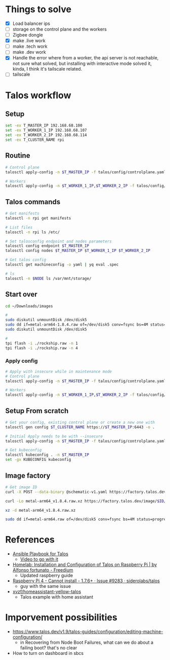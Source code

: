 # Things to solve

- [x] Load balancer ips
- [ ] storage on the control plane and the workers
- [ ] Zigbee dongle
- [x] make .live work
- [ ] make .tech work
- [ ] make .dev work
- [x] Handle the error where from a worker, the api server is not reachable, not sure what solved, but installing with interactive mode solved it, kinda, I think it's tailscale related.
- [ ] tailscale

# Talos workflow

## Setup

```bash
set -ex T_MASTER_IP 192.168.68.100
set -ex T_WORKER_1_IP 192.168.68.107
set -ex T_WORKER_2_IP 192.168.68.114
set -ex T_CLUSTER_NAME rpi
```

## Routine

```bash
# Control plane
talosctl apply-config -n $T_MASTER_IP -f talos/config/controlplane.yaml -p @talos/config/patches.yaml

# Workers
talosctl apply-config -n $T_WORKER_1_IP,$T_WORKER_2_IP -f talos/config/worker.yaml
```

## Talos commands

```bash
# Get manifests
talosctl -n rpi get manifests

# List files
talosctl -n rpi ls /etc/

# Set talosconfig endpoint and nodes parameters
talosctl config endpoint $T_MASTER_IP
talosctl config nodes $T_MASTER_IP $T_WORKER_1_IP $T_WORKER_2_IP

# Get talos config
talosctl get machineconfig -o yaml | yq eval .spec

# ls
talosctl -n $NODE ls /var/mnt/storage/
```

## Start over

```bash
cd ~/Downloads/images

# 
sudo diskutil unmountDisk /dev/disk5
sudo dd if=metal-arm64-1.8.4.raw of=/dev/disk5 conv=fsync bs=4M status=progress
sudo diskutil unmountDisk /dev/disk5

#
tpi flash -i ./rockship.raw -n 1
tpi flash -i ./rockship.raw -n 4
```

### Apply config

```bash
# Apply with insecure while in maintenance mode
# Control plane
talosctl apply-config -n $T_MASTER_IP -f talos/config/controlplane.yaml -p @talos/config/patches.yaml --insecure

# Workers
talosctl apply-config -n $T_WORKER_1_IP,$T_WORKER_2_IP -f talos/config/worker.yaml --insecure
```

## Setup From scratch

```bash
# Get your config, existing control plane or create a new one with
talosctl gen config $T_CLUSTER_NAME https://$T_MASTER_IP:6443 -o .

# Initial Apply needs to be with --insecure
talosctl apply-config -n $T_MASTER_IP -f talos/config/controlplane.yaml --insecure 

# Get kubeconfig
talosctl kubeconfig . -n $T_MASTER_IP
set -gx KUBECONFIG kubeconfig
```

## Image factory

```bash
# Get image ID
curl -X POST --data-binary @schematic-v1.yaml https://factory.talos.dev/schematics

curl -Lo metal-arm64_v1.8.4.raw.xz https://factory.talos.dev/image/$ID/v1.8.4/metal-arm64.raw.xz

xz -d metal-arm64_v1.8.4.raw.xz

sudo dd if=metal-arm64.raw of=/dev/disk5 conv=fsync bs=4M status=progress
```

# References

- [Ansible Playbook for Talos](https://github.com/JamesTurland/JimsGarage/tree/main/Ansible/Playbooks/Talos)
    - [Video to go with it](https://www.youtube.com/watch?v=TP8hVq1lCxM)
- [Homelab: Installation and Configuration of Talos on Raspberry Pi | by Alfonso fortunato - Freedium](https://freedium.cfd/https://medium.com/@alfor93/homelab-installation-and-configuration-of-talos-on-raspberry-pi-dee256527b9f)
    - Updated raspberry guide
- [Raspberry Pi 4 - Cannot install - 1.7.6+ · Issue #9283 · siderolabs/talos](https://github.com/siderolabs/talos/issues/9283) 
	- guy with the same issue
- [xvzf/homeassistant-yellow-talos](https://github.com/xvzf/homeassistant-yellow-talos/blob/main/README.md?plain=1)
	- Talos example with home assistant


# Imporvement possibilities

- https://www.talos.dev/v1.9/talos-guides/configuration/editing-machine-configuration/
    - in Recovering from Node Boot Failures, what can we do about a failing boot? that's no clear
- How to turn on dashboard in sbcs